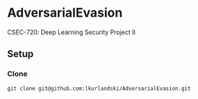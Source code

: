 # AdversarialEvasion
CSEC-720: Deep Learning Security Project II

## Setup

### Clone
```
git clone git@github.com:lkurlandski/AdversarialEvasion.git
```



